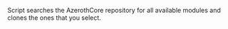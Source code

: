 Script searches the AzerothCore repository for all available modules and clones the ones that you select.
